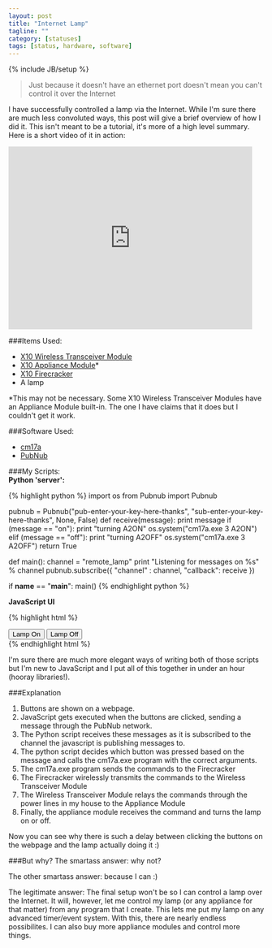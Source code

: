 ```yaml
---
layout: post
title: "Internet Lamp"
tagline: ""
category: [statuses]
tags: [status, hardware, software]
---
```

{% include JB/setup %}
>Just because it doesn't have an ethernet port doesn't mean you can't control it over the Internet

I have successfully controlled a lamp via the Internet. While I'm sure there are much less convoluted ways, this post will give a brief overview of how I did it.
This isn't meant to be a tutorial, it's more of a high level summary. Here is a short video of it in action:
<iframe width="480" height="360" src="http://www.youtube.com/embed/x9v0fwARCi0" frameborder="0" allowfullscreen></iframe>

###Items Used:

* [X10 Wireless Transceiver Module](http://www.x10.com/automation/x10_tm751.htm)
* [X10 Appliance Module](http://www.x10.com/promotions/am466_cat_hm.html)*
* [X10 Firecracker](http://www.x10.com/products/firecracker_x10_cm17a_br1ab.htm)
* A lamp

*This may not be necessary. Some X10 Wireless Transceiver Modules have an Appliance Module built-in. The one I have claims that it does but I couldn't get it work.

###Software Used:

* [cm17a](https://bitbucket.org/davcamer/ccnet/src/0f34cb2e1ffb/tools/cm17a/)
* [PubNub](http://www.pubnub.com/)

###My Scripts:  
**Python 'server':**  

{% highlight python %}
import os
from Pubnub import Pubnub

pubnub = Pubnub("pub-enter-your-key-here-thanks", "sub-enter-your-key-here-thanks", None, False)
def receive(message):
	print message
	if (message == "on"):
		print "turning A2ON"
		os.system("cm17a.exe 3 A2ON")
	elif (message == "off"):
		print "turning A2OFF"
		os.system("cm17a.exe 3 A2OFF")
	return True
	
def main():
	channel = "remote_lamp"
	print "Listening for messages on %s" % channel
	pubnub.subscribe({
		"channel" : channel,
		"callback": receive
	})

if __name__ == "__main__":
	main()
{% endhighlight python %}

**JavaScript UI**  

{% highlight html %}
<!DOCTYPE html>
<html lang="en">
<head>
<title>Lamp Remote</title>
</head>
<body>
	<div class="container">
		<button id="lamp-on">Lamp On</button>
		<button id="lamp-off">Lamp Off</button>
	</div>
<div pub-key="pub-enter-your-key-here-thanks" sub-key="sub-enter-your-key-here-thanks" ssl="off" origin="pubsub.pubnub.com" id="pubnub"></div>
<script src="http://cdn.pubnub.com/pubnub-3.1.min.js"></script>
<script type="text/javascript">
function lampOn() {
console.log('lamp on');
	PUBNUB.publish({
		channel  : "remote_lamp",
		message  : "on",
		callback : function(info) {
			console.log(info);
		}
	});
}
function lampOff() {
console.log('lamp off');
	PUBNUB.publish({
		channel  : "remote_lamp",
		message  : "off",
		callback : function(info) {
			console.log(info);
		}
	});
}
PUBNUB.bind(
    'click',
    PUBNUB.$('lamp-on'),
    function(element) {
		lampOn()
    }
);
PUBNUB.bind(
    'click',
    PUBNUB.$('lamp-off'),
    function(element) {
		lampOff()
    }
);
</script>
</body>
</html>
</html>
{% endhighlight html %}

I'm sure there are much more elegant ways of writing both of those scripts but I'm new to JavaScript and I put all of this together in under an hour (hooray libraries!).

###Explanation
1. Buttons are shown on a webpage.
2. JavaScript gets executed when the buttons are clicked, sending a message through the PubNub network.
3. The Python script receives these messages as it is subscribed to the channel the javascript is publishing messages to.
4. The python script decides which button was pressed based on the message and calls the cm17a.exe program with the correct arguments.
5. The cm17a.exe program sends the commands to the Firecracker
6. The Firecracker wirelessly transmits the commands to the Wireless Transceiver Module
7. The Wireless Transceiver Module relays the commands through the power lines in my house to the Appliance Module
8. Finally, the appliance module receives the command and turns the lamp on or off.

Now you can see why there is such a delay between clicking the buttons on the webpage and the lamp actually doing it :)

###But why?
The smartass answer: why not?

The other smartass answer: because I can :)

The legitimate answer: The final setup won't be so I can control a lamp over the Internet.
It will, however, let me control my lamp (or any appliance for that matter) from any program that I create.
This lets me put my lamp on any advanced timer/event system. With this, there are nearly endless possibilites.
I can also buy more appliance modules and control more things.